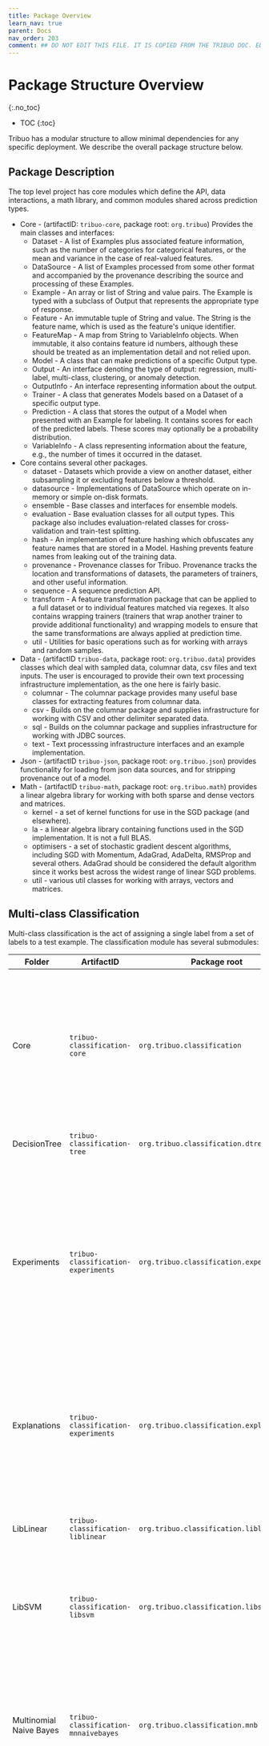 ```yaml
---
title: Package Overview
learn_nav: true
parent: Docs
nav_order: 203
comment: ## DO NOT EDIT THIS FILE. IT IS COPIED FROM THE TRIBUO DOC. EDIT IT THERE. ##
---
```

# Package Structure Overview
{:.no_toc}

* TOC
{:toc}

Tribuo has a modular structure to allow minimal dependencies for any specific
deployment. We describe the overall package structure below.

## Package Description

The top level project has core modules which define the API, data interactions,
a math library, and common modules shared across prediction types.

- Core - (artifactID: `tribuo-core`, package root: `org.tribuo`) Provides the main classes and interfaces:
  - Dataset - A list of Examples plus associated feature information, such
    as the number of categories for categorical features, or the mean
    and variance in the case of real-valued features.
  - DataSource - A list of Examples processed from some other format
    and accompanied by the provenance describing the source and processing of
    these Examples. 
  - Example - An array or list of String and value pairs. The Example is typed
    with a subclass of Output that represents the appropriate type of response.
  - Feature - An immutable tuple of String and value. The String is the feature
    name, which is used as the feature's unique identifier.
  - FeatureMap - A map from String to VariableInfo objects. When immutable, it
    also contains feature id numbers, although these should be treated as an
    implementation detail and not relied upon.
  - Model - A class that can make predictions of a specific Output type.
  - Output - An interface denoting the type of output: regression, 
    multi-label, multi-class, clustering, or anomaly detection.
  - OutputInfo - An interface representing information about the output.
  - Trainer - A class that generates Models based on a Dataset of a specific output type.
  - Prediction - A class that stores the output of a Model when presented
    with an Example for labeling. It contains scores for each of the predicted
    labels. These scores may optionally be a probability distribution.
  - VariableInfo - A class representing information about the feature, e.g., the 
    number of times it occurred in the dataset.
- Core contains several other packages.
  - dataset - Datasets which provide a view on another dataset, either
    subsampling it or excluding features below a threshold.
  - datasource - Implementations of DataSource which operate on in-memory or
    simple on-disk formats.
  - ensemble - Base classes and interfaces for ensemble models.
  - evaluation - Base evaluation classes for all output types. This package
    also includes evaluation-related classes for cross-validation and train-test 
    splitting.
  - hash - An implementation of feature hashing which obfuscates any feature
    names that are stored in a Model. Hashing prevents feature names from
    leaking out of the training data.
  - provenance - Provenance classes for Tribuo. Provenance tracks the location
    and transformations of datasets, the parameters of trainers, and other
    useful information.
  - sequence - A sequence prediction API.
  - transform - A feature transformation package that can be applied to a full
    dataset or to individual features matched via regexes. It also contains
    wrapping trainers (trainers that wrap another trainer to provide additional
    functionality) and wrapping models to ensure that the same transformations
    are always applied at prediction time.
  - util - Utilities for basic operations such as for working with arrays and
    random samples.
- Data - (artifactID `tribuo-data`, package root: `org.tribuo.data`) provides classes which deal with sampled data, columnar data, csv
  files and text inputs. The user is encouraged to provide their own text
processing infrastructure implementation, as the one here is fairly basic.
  - columnar - The columnar package provides many useful base classes for
    extracting features from columnar data.
  - csv - Builds on the columnar package and supplies infrastructure for
    working with CSV and other delimiter separated data.
  - sql - Builds on the columnar package and supplies infrastructure for
    working with JDBC sources.
  - text - Text processsing infrastructure interfaces and an example
    implementation.
- Json - (artifactID `tribuo-json`, package root: `org.tribuo.json`) provides functionality
for loading from json data sources, and for stripping provenance out of a model.
- Math - (artifactID `tribuo-math`, package root: `org.tribuo.math`) provides a linear algebra library for working with both sparse
 and dense vectors and matrices.
  - kernel - a set of kernel functions for use in the SGD package (and elsewhere).
  - la - a linear algebra library containing functions used in the
    SGD implementation. It is not a full BLAS.
  - optimisers - a set of stochastic gradient descent algorithms, including SGD
    with Momentum, AdaGrad, AdaDelta, RMSProp and several others. AdaGrad
should be considered the default algorithm since it works best across the
widest range of linear SGD problems.
  - util - various util classes for working with arrays, vectors and matrices.

## Multi-class Classification

Multi-class classification is the act of assigning a single label from a set of
labels to a test example.  The classification module has several submodules:

| Folder | ArtifactID | Package root | Description |
| --- | --- | --- | --- |
| Core | `tribuo-classification-core` | `org.tribuo.classification` | Contains an Output subclass for use with multi-class classification tasks, evaluation code for checking model performance, and an implementation of Adaboost.SAMME. It also contains simple baseline classifiers. |
| DecisionTree | `tribuo-classification-tree` | `org.tribuo.classification.dtree` | An implementation of CART decision trees. |
| Experiments | `tribuo-classification-experiments` | `org.tribuo.classification.experiments` | A set of main functions for training & testing models on any supported dataset. This submodule depends on all the classifiers and allows easy comparison between them. It should not be imported into other projects since it is intended purely for development and testing. |
| Explanations | `tribuo-classification-experiments` | `org.tribuo.classification.explanations` | An implementation of LIME for classification tasks. If you use the columnar data loader, LIME can extract more information about the feature domain and provide better explanations. |
| LibLinear | `tribuo-classification-liblinear` | `org.tribuo.classification.liblinear` | A wrapper around the LibLinear-java library. This provides linear-SVMs and other l1 or l2 regularised linear classifiers. |
| LibSVM | `tribuo-classification-libsvm` | `org.tribuo.classification.libsvm` | A wrapper around the Java version of LibSVM. This provides linear & kernel SVMs with sigmoid, gaussian and polynomial kernels. |
| Multinomial Naive Bayes | `tribuo-classification-mnnaivebayes` | `org.tribuo.classification.mnb` | An implementation of a multinomial naive bayes classifier. Since it aims to store a compact in-memory representation of the model, it only keeps track of weights for observed feature/class pairs. |
| SGD | `tribuo-classification-sgd` | `org.tribuo.classification.sgd` | An implementation of stochastic gradient descent based classifiers. It includes a linear package for logistic regression and linear-SVM (using log and hinge losses, respectively), a kernel package for training a kernel-SVM using the Pegasos algorithm, and a crf package for training a linear-chain CRF. These implementations depend upon the stochastic gradient optimisers in the main Math package. The linear and crf packages can use any of the provided gradient optimisers, which enforce various different kinds of regularisation or convergence metrics. This is the preferred package for linear classification and for sequence classification due to the speed and scalability of the SGD approach. |
| XGBoost | `tribuo-classification-xgboost` | `org.tribuo.classification.xgboost` | A wrapper around the XGBoost Java API. XGBoost requires a C library accessed via JNI.  XGBoost is a scalable implementation of gradient boosted trees. |
{: .table .table-responsive}

## Multi-label Classification

Multi-label classification is the task of predicting a set of labels for a test
example rather than just a single label.  This package provides an Output
subclass for multi-label prediction, evaluation code for checking the
performance of a multi-label model, and a basic implementation of independent
binary predictions. The multi-label support is found in the `tribuo-multilabel-core`
artifact, in the `org.tribuo.multilabel` package.
 
The independent binary predictor breaks each multi-label prediction into n
binary predictions, one for each possible label.  To achieve this, the supplied
trainer takes a classification trainer and uses it to build n models, one per
label, which are then run in sequence on a test example to produce the final
multi-label output.

## Regression

Regression is the task of predicting real-valued outputs for a test example.
This package provides several modules:

| Folder | ArtifactID | Package root | Description |
| --- | --- | --- | --- |
| Core | `tribuo-regression-core` | `org.tribuo.regression` | contains an Output subclass for use with regression data, as well as evaluation code for checking model performance using standard regression metrics (R^2, explained variance, RMSE, and mean absolute error). The module also contains simple baseline regressions. |
| LibLinear | `tribuo-regression-liblinear` | `org.tribuo.regression.liblinear` | A wrapper around the LibLinear-java library. This provides linear-SVMs and other l1 or l2 regularised linear regressions. |
| LibSVM | `tribuo-regression-libsvm` | `org.tribuo.regression.libsvm` | A wrapper around the Java version of LibSVM. This provides linear & kernel SVRs with sigmoid, gaussian and polynomial kernels. |
| RegressionTrees | `tribuo-regression-tree` | `org.tribuo.regression.rtree` | An implementation of two types of CART regression trees. The first type builds a separate tree per output dimension, while the second type builds a single tree for all outputs. |
| SGD | `tribuo-regression-sgd` | `org.tribuo.regression.sgd` | An implementation of stochastic gradient descent for linear regression. It uses the main Math package's set of gradient optimisers, which allow for various regularisation and descent algorithms. |
| SLM | `tribuo-regression-slm` | `org.tribuo.regression.slm` | An implementation of sparse linear models. It includes a co-ordinate descent implementation of ElasticNet, a LARS implementation, a LASSO implementation using LARS, and a couple of sequential forward selection algorithms. |
| XGBoost | `tribuo-regression-xgboost` | `org.tribuo.regression.xgboost` | A wrapper around the XGBoost Java API. XGBoost requires a C library accessed via JNI. |
{: .table .table-responsive}

## Clustering

Clustering is the task of grouping input data. The clustering system
implemented is single membership -- each datapoint is assigned to one and only
one cluster. This package provides two modules:

| Folder | ArtifactID | Package root | Description |
| --- | --- | --- | --- |
| Core | `tribuo-clustering-core` | `org.tribuo.clustering` | Contains the Output subclass for use with clustering data, as well as the evaluation code for measuring clustering performance. |
| KMeans | `tribuo-clustering-kmeans` | `org.tribuo.clustering.kmeans` | An implementation of K-Means using the Java 8 Stream API for parallelisation. |
{: .table .table-responsive}

## Anomaly Detection

Anomaly detection is the task of finding outliers or anomalies at prediction
time using a model trained on non-anomalous data.  This package provides two
modules:

| Folder | ArtifactID | Package root | Description |
| --- | --- | --- | --- |
| Core | `tribuo-anomaly-core` | `org.tribuo.anomaly` | Contains the Output subclass for use with anomaly detection data. |
| LibSVM | `tribuo-anomaly-libsvm` | `org.tribuo.anomaly.libsvm` | A wrapper around the Java version of LibSVM, which provides a one-class SVM. |
{: .table .table-responsive}

## Common

The common module shares code across multiple prediction types. It provides
the base support for LibLinear, LibSVM, nearest neighbour, tree, and XGBoost
models. The nearest neighbour submodule is standalone, however the rest of the
submodules require the prediction specific implementation modules.

## Third party models

Tribuo supports loading a number of third party models which were trained
outside the system (even in other programming languages) and scoring them from
Java using Tribuo's infrastructure. Currently, we support loading ONNX,
TensorFlow and XGBoost models.

- ONNX - [ONNX](https://onnx.ai) (Open Neural Network eXchange) format is used
  by several deep learning systems as an export format, and there are
converters from systems like scikit-learn to the ONNX format.  Tribuo provides
a wrapper around Microsoft's [ONNX Runtime](https://onnxruntime.ai) that can
score ONNX models on both CPU and GPU platforms. ONNX support is found in the
`tribuo-onnx` artifact in the `org.tribuo.interop.onnx` package.
- TensorFlow - Tribuo supports loading [TensorFlow](https://tensorflow.org)'s
  frozen classification and regression models and scoring them.
- XGBoost - Tribuo supports loading [XGBoost](https://xgboost.ai)
  classification and regression models.

## TensorFlow

Tribuo includes experimental support for TensorFlow 1.14 in the `tribuo-tensorflow`
artifact in the `org.tribuo.interop.tensorflow` package. Due to a lack of
flexibility in TensorFlow 1.14's Java API, models still need to be specified in
python, and have their graph definitions written out as a protobuf. The Java
code accepts this protobuf and trains a model that can be used purely from
Java. It includes a Java serialisation system so that all TensorFlow models can
be serialised and deserialised in the same way as other Tribuo models.
TensorFlow models run by default on GPU if one is available.

This support remains experimental while the TF JVM SIG rewrites the TensorFlow
Java API.  We participate in the TensorFlow JVM SIG, and the upcoming releases
from that group will include full Java support for training models without the
need to define the model in Python before training.

Tribuo demonstrates the TensorFlow interop by including an example config file,
python model generation file and protobuf for an MNIST model. In addition to
the libraries gathered by the Tribuo TensorFlow jar, it is necessary to include
libtensorflow\_jni.so and libtensorflow\_framework.so in your
java.library.path.
